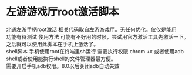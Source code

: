 # 左游游戏厅root激活脚本
  北通左游手柄root激活 相关代码取自左游游戏厅。无任何优化。仅仅是能用  
  功能有待测试
  使用方法
  可能有不好用的时候，尝试用官方激活工具先激活一下。之后就可以使用此脚本在手机上激活了。  
  shell脚本 手机使用root在终端里sh运行 需要执行权限 chrom +x 或者使用adb shell或者使用能执行shell的文件管理器最方便。  
  需要开启手机adb权限。8.0以后关闭adb自动失效
 
